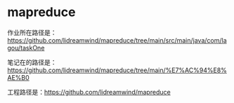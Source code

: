 # mapreduce

作业所在路径是：https://github.com/lidreamwind/mapreduce/tree/main/src/main/java/com/lagou/taskOne

笔记在的路径是：https://github.com/lidreamwind/mapreduce/tree/main/%E7%AC%94%E8%AE%B0

工程路径是：https://github.com/lidreamwind/mapreduce